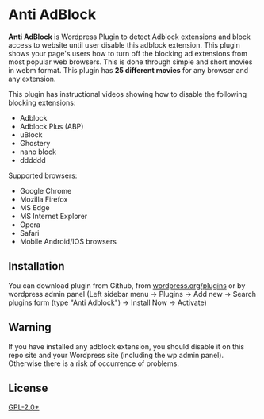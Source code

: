 # Anti AdBlock

**Anti AdBlock** is Wordpress Plugin to detect Adblock extensions and block access to website until user disable this adblock extension.
This plugin shows your page's users how to turn off the blocking ad extensions from most popular web browsers. This is done through simple and short movies in webm format. This plugin has **25 different movies** for any browser and any extension.

This plugin has instructional videos showing how to disable the following blocking extensions:
 - Adblock
 - Adblock Plus (ABP)
 - uBlock
 - Ghostery
 - nano block
 - dddddd

Supported browsers:
  - Google Chrome
  - Mozilla Firefox
  - MS Edge
  - MS Internet Explorer
  - Opera
  - Safari
  - Mobile Android/IOS browsers

## Installation

You can download plugin from Github, from [wordpress.org/plugins](https://wordpress.org/plugins/) or by wordpress admin panel (Left sidebar menu -> Plugins -> Add new -> Search plugins form (type "Anti Adblock") -> Install Now -> Activate)


## Warning
If you have installed any adblock extension, you should disable it on this repo site and your Wordpress site (including the wp admin panel). Otherwise there is a risk of occurrence of problems.

## License
[GPL-2.0+](http://www.gnu.org/licenses/gpl-2.0.txt)